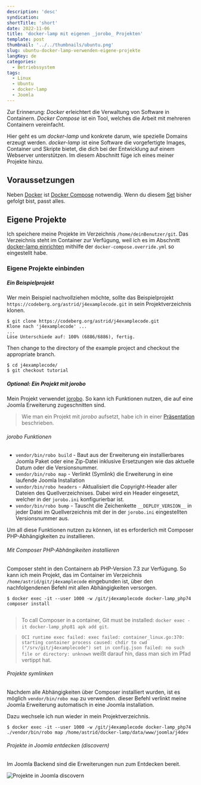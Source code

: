 ```yaml
---
description: 'desc'
syndication:
shortTitle: 'short'
date: 2022-11-06
title: 'docker-lamp mit eigenen _jorobo_ Projekten'
template: post
thumbnail: '../../thumbnails/ubuntu.png'
slug: ubuntu-docker-lamp-verwenden-eigene-projekte
langKey: de
categories:
  - Betriebssystem
tags:
  - Linux
  - Ubuntu
  - docker-lamp
  - Joomla
---
```


Zur Erinnerung: _Docker_ erleichtert die Verwaltung von Software in Containern. _Docker Compose_ ist ein Tool, welches die Arbeit mit mehreren Containern vereinfacht.

Hier geht es um _docker-lamp_ und konkrete darum, wie spezielle Domains erzeugt werden. _docker-lamp_ ist eine Software die vorgefertigte Images, Container und Skripte bietet, die dich bei der Entwicklung auf einem Webserver unterstützen. Im diesem Abschnitt füge ich eines meiner Projekte hinzu.

## Voraussetzungen

Neben [Docker](/ubuntu-docker-einrichten-docker-lamp) ist [Docker Compose](/ubuntu-docker-compose-einrichten-docker-lamp) notwendig. Wenn du diesem [Set](/mein-ubuntu-rechner-mit-docker-lamp-themen/) bisher gefolgt bist, passt alles.

## Eigene Projekte

Ich speichere meine Projekte im Verzeichnis `/home/deinBenutzer/git`. Das Verzeichnis steht im Container zur Verfügung, weil ich es im Abschnitt [docker-lamp einrichten](/ubuntu-docker-lamp-einrichten) mithilfe der `docker-compose.override.yml` so eingestellt habe.

### Eigene Projekte einbinden

##### Ein Beispielprojekt

Wer mein Beispiel nachvollziehen möchte, sollte das Beispielprojekt `https://codeberg.org/astrid/j4examplecode.git` in sein Projektverzeichnis klonen.

```
$ git clone https://codeberg.org/astrid/j4examplecode.git
Klone nach 'j4examplecode' ...
...
Löse Unterschiede auf: 100% (6886/6886), fertig.
```

Then change to the directory of the example project and checkout the appropriate branch.

```
$ cd j4examplecode/
$ git checkout tutorial
```

##### Optional: Ein Projekt mit _jorobo_

Mein Projekt verwendet [jorobo](https://github.com/joomla-projects/jorobo). So kann ich Funktionen nutzen, die auf eine Joomla Erweiterung zugeschnitten sind.

> Wie man ein Projekt mit _jorobo_ aufsetzt, habe ich in einer [Präsentation](https://astridx.github.io/9997_jorobo/presentation/index.html#/) beschrieben.

###### _jorobo_ Funktionen

- `vendor/bin/robo build` - Baut aus der Erweiterung ein installierbares Joomla Paket oder eine Zip-Datei inklusive Ersetzungen wie das aktuelle Datum oder die Versionsnummer.
- `vendor/bin/robo map` - Verlinkt (Symlink) die Erweiterung in eine laufende Joomla Installation
- `vendor/bin/robo headers` - Aktualisiert die Copyright-Header aller Dateien des Quellverzeichnises. Dabei wird ein Header eingesetzt, welcher in der `jorobo.ini` konfigurierbar ist.
- `vendor/bin/robo bump` - Tauscht die Zeichenkette `__DEPLOY_VERSION__` in jeder Datei im Quellverzeichnis mit der in der `jorobo.ini` eingestellten Versionsnummer aus.

Um all diese Funktionen nutzen zu können, ist es erforderlich mit Composer PHP-Abhängigkeiten zu installieren.

###### Mit Composer PHP-Abhängikeiten installieren

Composer steht in den Containern ab PHP-Version 7.3 zur Verfügung. So kann ich mein Projekt, das im Container im Verzeichnis `/home/astrid/git/j4examplecode` eingebunden ist, über den nachfolgendenen Befehl mit allen Abhängigkeiten versorgen.

```
$ docker exec -it --user 1000 -w /git/j4examplecode docker-lamp_php74 composer install


```

> To call Composer in a container, Git must be installed: `docker exec -it docker-lamp_php81 apk add git`. 

> `OCI runtime exec failed: exec failed: container_linux.go:370: starting container process caused: chdir to cwd ("/srv/git/j4examplecode") set in config.json failed: no such file or directory: unknown` weißt darauf hin, dass man sich im Pfad vertippt hat.

###### Projekte symlinken

Nachdem alle Abhängigkeiten über Composer installiert wurden, ist es möglich `vendor/bin/robo map` zu verwenden. dieser Befehl verlinkt meine Joomla Erweiterung automatisch in eine Joomla installation.

Dazu wechsele ich nun wieder in mein Projektverzeichnis.

```
$ docker exec -it --user 1000 -w /git/j4examplecode docker-lamp_php74 ./vendor/bin/robo map /home/astrid/docker-lamp/data/www/joomla/j4dev

```

###### Projekte in Joomla entdecken (discovern)

Im Joomla Backend sind die Erweiterungen nun zum Entdecken bereit.

![Projekte in Joomla discovern](/images/discover.png)

<img src="https://vg02.met.vgwort.de/na/711235101d0d4b91b589c4f61fd28862" width="1" height="1" alt="">
